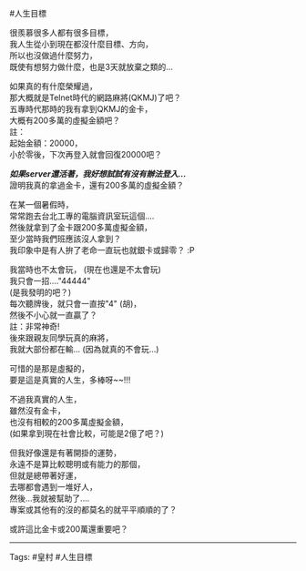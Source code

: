 #人生目標

很羨慕很多人都有很多目標，  
我人生從小到現在都沒什麼目標、方向，  
所以也沒做過什麼努力，  
既使有想努力做什麼，也是3天就放棄之類的...

如果真的有什麼榮耀過，  
那大概就是Telnet時代的網路麻將(QKMJ)了吧？  
五專時代那時的我有拿到QKMJ的金卡，  
大概有200多萬的虛擬金額吧？  
註：  
起始金額：20000，  
小於零後，下次再登入就會回復20000吧？

***如果server還活著，我好想試試有沒有辦法登入...***  
證明我真的拿過金卡，還有200多萬的虛擬金額？

在某一個暑假時，  
常常跑去台北工專的電腦資訊室玩這個....  
然後就拿到了金卡跟200多萬虛擬金額，  
至少當時我們班應該沒人拿到？  
我印象中是有人拚了老命一直玩也就銀卡或歸零？ :P

我當時也不太會玩， (現在也還是不太會玩)  
我只會一招...."44444"  
(是我發明的吧？)  
每次聽牌後，就只會一直按"4" (胡)，  
然後不小心就一直贏了？  
註：非常神奇!  
後來跟親友同學玩真的麻將，  
我就大部份都在輸... (因為就真的不會玩...)

可惜的是那是虛擬的，  
要是這是真實的人生，多棒呀~~!!!

不過我真實的人生，  
雖然沒有金卡，  
也沒有相較的200多萬虛擬金額，  
(如果拿到現在社會比較，可能是2億了吧？)

但我好像還是有著開掛的運勢，  
永遠不是算比較聰明或有能力的那個，  
但就是總帶著好運，  
去哪都會遇到一堆好人，  
然後...我就被幫助了....  
專案或其他有的沒的都莫名的就平平順順的了？

或許這比金卡或200萬還重要吧？

---

Tags: #皇村 #人生目標

